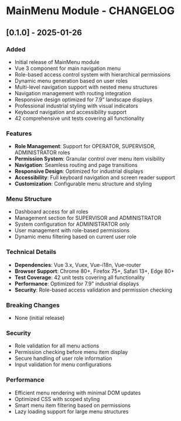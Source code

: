 # MainMenu Module - CHANGELOG

## [0.1.0] - 2025-01-26

### Added
- Initial release of MainMenu module
- Vue 3 component for main navigation menu
- Role-based access control system with hierarchical permissions
- Dynamic menu generation based on user roles
- Multi-level navigation support with nested menu structures
- Navigation management with routing integration
- Responsive design optimized for 7.9" landscape displays
- Professional industrial styling with visual indicators
- Keyboard navigation and accessibility support
- 42 comprehensive unit tests covering all functionality

### Features
- **Role Management**: Support for OPERATOR, SUPERVISOR, ADMINISTRATOR roles
- **Permission System**: Granular control over menu item visibility
- **Navigation**: Seamless routing and page transitions
- **Responsive Design**: Optimized for industrial displays
- **Accessibility**: Full keyboard navigation and screen reader support
- **Customization**: Configurable menu structure and styling

### Menu Structure
- Dashboard access for all roles
- Management section for SUPERVISOR and ADMINISTRATOR
- System configuration for ADMINISTRATOR only
- User management with role-based permissions
- Dynamic menu filtering based on current user role

### Technical Details
- **Dependencies**: Vue 3.x, Vuex, Vue-i18n, Vue-router
- **Browser Support**: Chrome 80+, Firefox 75+, Safari 13+, Edge 80+
- **Test Coverage**: 42 unit tests covering all functionality
- **Performance**: Optimized for 7.9" industrial displays
- **Security**: Role-based access validation and permission checking

### Breaking Changes
- None (initial release)

### Security
- Role validation for all menu actions
- Permission checking before menu item display
- Secure handling of user role information
- Input validation for menu configurations

### Performance
- Efficient menu rendering with minimal DOM updates
- Optimized CSS with scoped styling
- Smart menu item filtering based on permissions
- Lazy loading support for large menu structures
